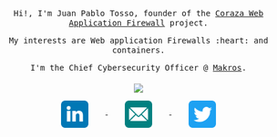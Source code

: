 <p align="center">
  <samp>
    Hi!, I'm Juan Pablo Tosso, founder of the <a href="https://github.com/jptosso/coraza-waf">Coraza Web Application Firewall</a> project.
  </samp>
</p>

<p align="center">
  <samp>
    My interests are Web application Firewalls :heart: and containers.
  </samp>
</p>

<p align="center">
  <samp>
    I'm the Chief Cybersecurity Officer @ <a href="https://www.makros.cl/">Makros</a>.
  </samp>
</p>

<p align="center">
<img align="middle" src="https://github-readme-stats.vercel.app/api?username=jptosso">
</p>

<div align="center">
  <a href="https://www.linkedin.com/in/jptosso/">
    <img align="middle" alt="Juan Pablo Tosso Linkedin" width="48px" src="https://raw.githubusercontent.com/edent/SuperTinyIcons/099dc12b59179d07d534069bc8551718f786d91a/images/svg/linkedin.svg" hspace="30" />
  </a>
  <a href="mailto:jptosso@gmail.com">
    <img align="middle" alt="Juan Pablo Tosso email" width="48px" src="https://raw.githubusercontent.com/edent/SuperTinyIcons/099dc12b59179d07d534069bc8551718f786d91a/images/svg/email.svg" hspace="30" />
  </a>

  <a href="https://www.twitter.com/jptosso">
    <img align="middle" alt="Juan Pablo Tosso twitter" width="48px" src="https://raw.githubusercontent.com/edent/SuperTinyIcons/099dc12b59179d07d534069bc8551718f786d91a/images/svg/twitter.svg" hspace="30" />
  </a>
</div>
